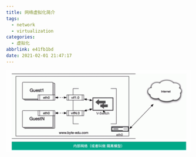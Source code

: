 ```yaml
---
title: 网络虚拟化简介
tags:
  - network
  - virtualization
categories:
  - 虚拟化
abbrlink: e41fb1bd
date: 2021-02-01 21:47:17
---
```


<!-- more --><img src="network-virtualization/image-20210201221242667.png" alt="image-20210201221242667" style="zoom:70%;" />

